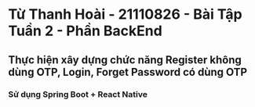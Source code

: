<h1>Từ Thanh Hoài - 21110826 - Bài Tập Tuần 2 - Phần BackEnd</h1>
<h2>Thực hiện xây dựng chức năng Register không dùng OTP, Login, Forget Password có dùng OTP</h2>
<h3>Sử dụng Spring Boot + React Native</h3>
